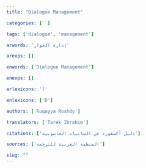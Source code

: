 ```yaml
---
title: "Dialogue Management"

categories: ['']

tags: ['dialogue', 'management']

arwords: 'إدارة الحوار'

arexps: []

enwords: ['Dialogue Management']

enexps: []

arlexicons: 'أ'

enlexicons: ['D']

authors: ['Ruqayya Roshdy']

translators: ['Tarek Ibrahim']

citations: ['دليل أكسفورد في السانيات الحاسوبية']

sources: ['المنظمة العربية للترجمة']

slug: ""
---
```

